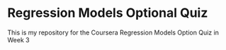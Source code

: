 # Regression Models Optional Quiz
This is my repository for the Coursera Regression Models Option Quiz in Week 3

